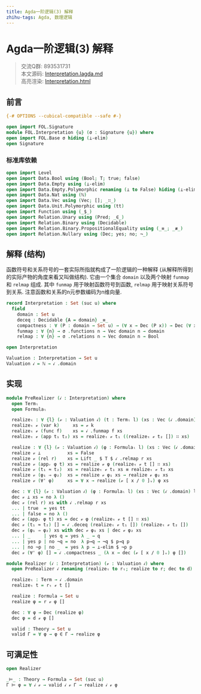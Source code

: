 ```yaml
---
title: Agda一阶逻辑(3) 解释
zhihu-tags: Agda, 数理逻辑
---
```


# Agda一阶逻辑(3) 解释

> 交流Q群: 893531731  
> 本文源码: [Interpretation.lagda.md](https://github.com/choukh/agda-flypitch/blob/main/src/FOL/Interpretation.lagda.md)  
> 高亮渲染: [Interpretation.html](https://choukh.github.io/agda-flypitch/FOL.Interpretation.html)  

## 前言

```agda
{-# OPTIONS --cubical-compatible --safe #-}

open import FOL.Signature
module FOL.Interpretation {u} (σ : Signature {u}) where
open import FOL.Base σ hiding (⊥-elim)
open Signature
```

### 标准库依赖

```agda
open import Level
open import Data.Bool using (Bool; T; true; false)
open import Data.Empty using (⊥-elim)
open import Data.Empty.Polymorphic renaming (⊥ to False) hiding (⊥-elim)
open import Data.Nat using (ℕ)
open import Data.Vec using (Vec; []; _∷_)
open import Data.Unit.Polymorphic using (tt)
open import Function using (_$_)
open import Relation.Unary using (Pred; _∈_)
open import Relation.Binary using (Decidable)
open import Relation.Binary.PropositionalEquality using (_≡_; _≢_)
open import Relation.Nullary using (Dec; yes; no; ¬_)
```

## 解释 (结构)

函数符号和关系符号的一套实际所指就构成了一阶逻辑的一种解释 (从解释所得到的实际产物的角度来看又叫做结构). 它由一个集合 `domain` 以及两个映射 `funmap` 和 `relmap` 组成. 其中 `funmap` 用于映射函数符号到函数, `relmap` 用于映射关系符号到关系. 注意函数和关系的n元参数编码为n维向量.

```agda
record Interpretation : Set (suc u) where
  field
    domain : Set u
    deceq : Decidable {A = domain} _≡_
    compactness : ∀ (P : domain → Set u) → (∀ x → Dec (P x)) → Dec (∀ x → P x)
    funmap : ∀ {n} → σ .functions n → Vec domain n → domain
    relmap : ∀ {n} → σ .relations n → Vec domain n → Bool

open Interpretation

Valuation : Interpretation → Set u
Valuation 𝒾 = ℕ → 𝒾 .domain
```

## 实现

```agda
module PreRealizer (𝒾 : Interpretation) where
  open Termₗ
  open Formulaₗ

  realizeₜ : ∀ {l} (𝓋 : Valuation 𝒾) (t : Termₗ l) (xs : Vec (𝒾 .domain) l) → 𝒾 .domain
  realizeₜ 𝓋 (var k)     xs = 𝓋 k
  realizeₜ 𝓋 (func f)    xs = 𝒾 .funmap f xs
  realizeₜ 𝓋 (app t₁ t₂) xs = realizeₜ 𝓋 t₁ ((realizeₜ 𝓋 t₂ []) ∷ xs)

  realize : ∀ {l} (𝓋 : Valuation 𝒾) (φ : Formulaₗ l) (xs : Vec (𝒾 .domain) l) → Set u
  realize 𝓋 ⊥          xs = False
  realize 𝓋 (rel r)    xs = Lift _ $ T $ 𝒾 .relmap r xs
  realize 𝓋 (appᵣ φ t) xs = realize 𝓋 φ (realizeₜ 𝓋 t [] ∷ xs)
  realize 𝓋 (t₁ ≈ t₂)  xs = realizeₜ 𝓋 t₁ xs ≡ realizeₜ 𝓋 t₂ xs
  realize 𝓋 (φ₁ ⇒ φ₂)  xs = realize 𝓋 φ₁ xs → realize 𝓋 φ₂ xs
  realize 𝓋 (∀' φ)     xs = ∀ x → realize (𝓋 [ x / 0 ]ᵥ) φ xs

  dec : ∀ {l} (𝓋 : Valuation 𝒾) (φ : Formulaₗ l) (xs : Vec (𝒾 .domain) l) → Dec (realize 𝓋 φ xs)
  dec 𝓋 ⊥ xs = no λ ()
  dec 𝓋 (rel r) xs with 𝒾 .relmap r xs
  ... | true  = yes tt
  ... | false = no λ ()
  dec 𝓋 (appᵣ φ t) xs = dec 𝓋 φ (realizeₜ 𝓋 t [] ∷ xs)
  dec 𝓋 (t₁ ≈ t₂) [] = 𝒾 .deceq (realizeₜ 𝓋 t₁ []) (realizeₜ 𝓋 t₂ [])
  dec 𝓋 (φ₁ ⇒ φ₂) xs with dec 𝓋 φ₁ xs | dec 𝓋 φ₂ xs
  ... | _     | yes q = yes λ _ → q
  ... | yes p | no ¬q = no  λ p→q → ¬q $ p→q p
  ... | no ¬p | no _  = yes λ p → ⊥-elim $ ¬p p
  dec 𝓋 (∀' φ) [] = 𝒾 .compactness _ (λ x → dec (𝓋 [ x / 0 ]ᵥ) φ [])
```

```agda
module Realizer (𝒾 : Interpretation) (𝓋 : Valuation 𝒾) where
  open PreRealizer 𝒾 renaming (realizeₜ to rₜ; realize to r; dec to d)

  realizeₜ : Term → 𝒾 .domain
  realizeₜ t = rₜ 𝓋 t []

  realize : Formula → Set u
  realize φ = r 𝓋 φ []

  dec : ∀ φ → Dec (realize φ)
  dec φ = d 𝓋 φ []

  valid : Theory → Set u
  valid Γ = ∀ φ → φ ∈ Γ → realize φ
```

## 可满足性

```agda
open Realizer

_⊨_ : Theory → Formula → Set (suc u)
Γ ⊨ φ = ∀ 𝒾 𝓋 → valid 𝒾 𝓋 Γ → realize 𝒾 𝓋 φ
```
